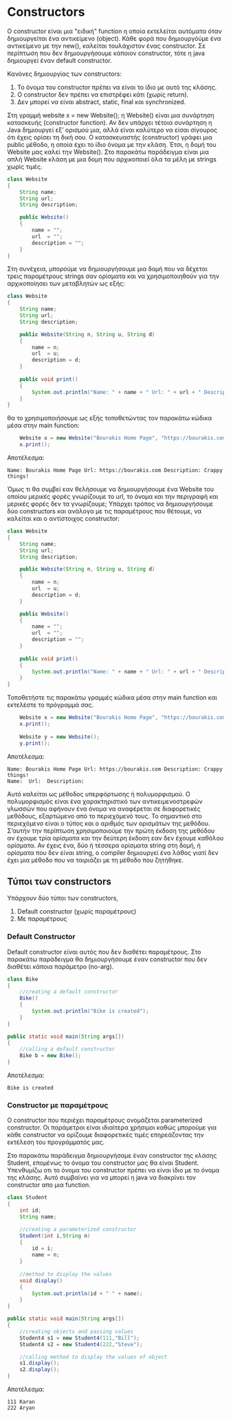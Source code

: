 # Constructors
Ο constructor είναι μια "ειδική" function η οποία εκτελείται αυτόματα όταν δημιουργείται ένα αντικείμενο (object). Κάθε φορά που δημιουργόύμε ένα αντικείμενο με την new(), καλείται τουλάχιστον ένας constructor. Σε περίπτωση που δεν δημιουργήσουμε κάποιον constructor, τότε η java δημιουργεί έναν default constructor.

Κανόνες δημιουργίας των constructors:
1. Το όνομα του constructor πρέπει να είναι το ίδιο με αυτό της κλάσης.
2. Ο constructor δεν πρέπει να επιστρέφει κάτι (χωρίς return).
3. Δεν μπορεί να είναι abstract, static, final και synchronized.

Στη γραμμή website x = new Website(); η Website() είναι μια συνάρτηση κατασκευής (constructor function). Αν δεν υπάρχει τέτοια συνάρτηση η Java δημιουργεί εξ’ ορισμού μια, αλλά είναι καλύτερο να είσαι σίγουρος ότι έχεις ορίσει τη δική σου. Ο κατασκευαστής (constructor) γράφει μια public μέθοδο, η οποία έχει το ίδιο όνομα με την κλάση. Έτσι, η δομή του Website μας καλεί την Website(). Στο παρακάτω παράδειγμα είναι μια απλή Website κλάση με μια δομη που αρχικοποιεί όλα τα μέλη με strings χωρίς τιμές.

```java
class Website 
{
    String name;
    String url;
    String description;

    public Website() 
    {
        name = ""; 
        url  = "";
        description = "";
    }
}
```

Στη συνέχεια, μπορούμε να δημιουργήσουμε μια δομή που να δέχεται τρεις παραμέτρους strings σαν ορίσματα και να χρησιμοποιηθούν για την αρχικοποίησει των μεταβλητών ως εξής:

```java
class Website 
{
    String name;
    String url;
    String description;

    public Website(String n, String u, String d) 
    {
        name = n; 
        url  = u;
        description = d;
    }
    
    public void print()
    {
        System.out.println("Name: " + name + " Url: " + url + " Description: " + description);
    }
}
```

θα το χρησιμοποιήσουμε ως εξής τοποθετώντας τον παρακάτω κώδικα μέσα στην main function:

```java
    Website x = new Website("Bourakis Home Page", "https://bourakis.com", "Crappy things!");
    x.print();
```

Αποτέλεσμα:
```
Name: Bourakis Home Page Url: https://bourakis.com Description: Crappy things!
```

Όμως τι θα συμβεί εαν θελήσουμε να δημιουργήσουμε ένα Website του οποίου μερικές φορές γνωρίζουμε το url, το όνομα και την περιγραφή και μερικές φορές δεν τα γνωρίζουμε; Υπάρχει τρόπος να δημιουργήσουμε δύο constructors και ανάλογα με τις παραμέτρους που θέτουμε, να καλείται και ο αντίστοιχος constructor:

```java
class Website 
{
    String name;
    String url;
    String description;

    public Website(String n, String u, String d) 
    {
        name = n; 
        url  = u;
        description = d;
    }

    public Website() 
    {
        name = ""; 
        url  = "";
        description = "";
    }
    
    public void print()
    {
        System.out.println("Name: " + name + " Url: " + url + " Description: " + description);
    }
}
```

Τοποθετήστε τις παρακάτω γραμμές κώδικα μέσα στην main function και εκτελέστε το πρόγραμμά σας.

```java
    Website x = new Website("Bourakis Home Page", "https://bourakis.com", "Crappy things!");
    x.print();
    
    Website y = new Website();
    y.print();
```

Αποτέλεσμα:
```
Name: Bourakis Home Page Url: https://bourakis.com Description: Crappy things!
Name:  Url:  Description: 
```

Αυτό καλείται ως μέθοδος υπερφόρτωσης ή πολυμορφισμού. Ο πολυμορφισμός είναι ένα χαρακτηριστικό των αντικειμενοστρεφών γλωσσών που αφήνουν ένα όνομα να αναφέρεται σε διαφορετικές μεθόδους, εξαρτώμενο από το περιεχόμενό τους. Το σημαντικό στο περιεχόμενο είναι ο τύπος και ο αριθμός των ορισμάτων της μεθόδου. Σ’αυτήν την περίπτωση χρησιμοποιούμε την πρώτη έκδοση της μεθόδου αν έχουμε τρία ορίσματα και την δεύτερη έκδοση εαν δεν έχουμε καθόλου ορίσματα. Αν έχεις ένα, δύο ή τέσσερα ορίσματα string στη δομή, ή ορίσματα που δεν είναι string, ο compiler δημιουργεί ένα λάθος γιατί δεν έχει μια μέθοδο που να ταιριάζει με τη μέθοδο που ζητήθηκε.

## Τύποι των constructors
Υπάρχουν δύο τύποι των constructors,
1. Default constructor (χωρίς παραμέτρους)
2. Με παραμέτρους

### Default Constructor
Default constructor είναι αυτός που δεν διαθέτει παραμέτρους. Στο παρακάτω παράδειγμα θα δημιουργήσουμε έναν constructor που δεν διαθέτει κάποια παράμετρο (no-arg). 

```java
class Bike
{  
    //creating a default constructor  
    Bike()
    {
        System.out.println("Bike is created");
    }  
}  
```

```java  
public static void main(String args[])
{  
    //calling a default constructor  
    Bike b = new Bike();  
}  
```

Αποτέλεσμα:
```
Bike is created
```

### Constructor με παραμέτρους
Ο constructor που περιέχει παραμέτρους ονομάζεται parameterized constructor. Οι παράμετροι είναι ιδιαίτερα χρήσιμοι καθώς μπορούμε για κάθε constructor να ορίζουμε διαφορετικές τιμές επηρεάζοντας την εκτέλεση του προγράμματός μας. 

Στο παρακάτω παράδειγμα δημιουργήσαμε έναν constructor της κλάσης Student, επομένως το όνομα του constructor μας θα είναι Student. Υπενθυμίζω οτι το όνομα του constructor πρέπει να είναι ίδιο με το όνομα της κλάσης. Αυτό συμβαίνει για να μπορεί η java να διακρίνει τον constructor απο μια function.

```java
class Student
{  
    int id;  
    String name;  

    //creating a parameterized constructor  
    Student(int i,String n)
    {  
        id = i;  
        name = n;  
    }  
    
    //method to display the values  
    void display()
    {
        System.out.println(id + " " + name);
    }  
}  
```

```java
public static void main(String args[])
{  
    //creating objects and passing values  
    Student4 s1 = new Student4(111,"Bill");  
    Student4 s2 = new Student4(222,"Steve");  

    //calling method to display the values of object  
    s1.display();  
    s2.display();  
}  
```

Αποτέλεσμα:
```
111 Karan
222 Aryan
```
